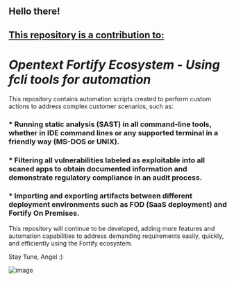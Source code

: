 ## Hello there!

## <ins>This repository is a contribution to:</ins>
  # _Opentext Fortify Ecosystem - Using fcli tools for automation_

This repository contains automation scripts created to perform custom actions to address complex customer scenarios, such as:

  ### * Running static analysis (SAST) in all command-line tools, whether in IDE command lines or any supported terminal in a friendly way (MS-DOS or UNIX).
  ### * Filtering all vulnerabilities labeled as exploitable into all scaned apps to obtain documented information and demonstrate regulatory compliance in an audit process.
  ### * Importing and exporting artifacts between different deployment environments such as FOD (SaaS deployment) and Fortify On Premises.

This repository will continue to be developed, adding more features and automation capabilities to address demanding requirements easily, quickly, and efficiently using the Fortify ecosystem.

Stay Tune,
Angel :)


![image](https://github.com/user-attachments/assets/093b86d1-4ca1-472b-a226-3c088924d90a)
